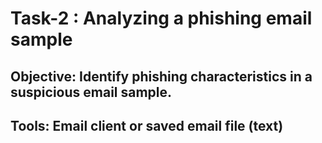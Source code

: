# Task-2 : Analyzing a phishing email sample



## Objective: Identify phishing characteristics in a suspicious email sample.


## Tools:  Email client or saved email file (text)



